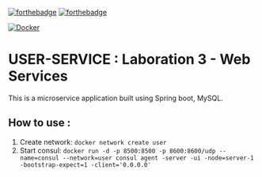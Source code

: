 [![forthebadge](https://forthebadge.com/images/badges/built-with-love.svg)](https://forthebadge.com)
[![forthebadge](https://forthebadge.com/images/badges/made-with-java.svg)](https://forthebadge.com)

[![Docker](https://github.com/YurMada/userprofile/actions/workflows/docker-publish.yml/badge.svg)](https://github.com/YurMada/userprofile/actions/workflows/docker-publish.yml)
# USER-SERVICE : Laboration 3 - Web Services

This is a microservice application built using Spring boot, MySQL.

## How to use :
1. Create network:
```docker network create user```
2. Start consul:
```docker run -d -p 8500:8500 -p 8600:8600/udp --name=consul --network=user consul agent -server -ui -node=server-1 -bootstrap-expect=1 -client='0.0.0.0'``` 

